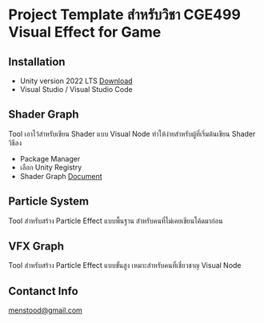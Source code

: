 # Project Template สำหรับวิชา CGE499 Visual Effect for Game

## Installation
- Unity version 2022 LTS [Download](https://unity.com/download)
- Visual Studio / Visual Studio Code
## Shader Graph
Tool เอาไว้สำหรับเขียน Shader แบบ Visual Node ทำให้ง่ายสำหรับผู้ที่เริ่มต้นเขียน Shader
วิธีลง
- Package Manager
- เลือก Unity Registry
- Shader Graph
[Document](https://docs.unity3d.com/Manual/shader-graph.html)

## Particle System
Tool สำหรับสร้าง Particle Effect แบบพื้นฐาน สำหรับคนที่ไม่เคยเขียนโค้ดมาก่อน
## VFX Graph
Tool สำหรับสร้าง Particle Effect แบบขั้นสูง เหมาะสำหรับคนที่เชี่ยวชาญ Visual Node

## Contanct Info
menstood@gmail.com

